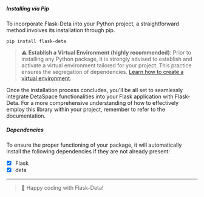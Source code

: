 ##### Installing via Pip
To incorporate Flask-Deta into your Python project, a straightforward method involves its installation through pip.

```shell
pip install flask-deta
```

> ⚠ **Establish a Virtual Environment (highly recommended)**: Prior to installing any Python package, it is strongly advised to establish and activate a virtual environment tailored for your project. This practice ensures the segregation of dependencies. [Learn how to create a virtual environment](venv.md).

Once the installation process concludes, you'll be all set to seamlessly integrate DetaSpace functionalities into your Flask application with Flask-Deta. For a more comprehensive understanding of how to effectively employ this library within your project, remember to refer to the documentation.

##### Dependencies

To ensure the proper functioning of your package, it will automatically install the following dependencies if they are not already present:

- [x] Flask
- [x] deta

---


> 🥳 Happy coding with Flask-Deta!
